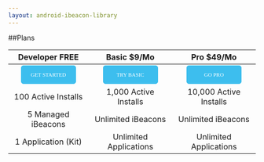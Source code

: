 ```yaml
---
layout: android-ibeacon-library
---
```


##Plans

<style>
.button {
-webkit-background-clip: border-box;
-webkit-background-origin: padding-box;
-webkit-background-size: auto;
-webkit-transition-delay: 0s;
-webkit-transition-duration: 0.5s;
-webkit-transition-property: all;
-webkit-transition-timing-function: ease;
background-attachment: scroll;
background-clip: border-box;
background-color: rgb(61, 190, 238);
background-image: none;
background-origin: padding-box;
background-size: auto;
border-bottom-color: rgb(61, 190, 238);
border-bottom-left-radius: 5px;
border-bottom-right-radius: 5px;
border-bottom-style: solid;
border-bottom-width: 1px;
border-image-outset: 0px;
border-image-repeat: stretch;
border-image-slice: 100%;
border-image-source: none;
border-image-width: 1;
border-left-color: rgb(61, 190, 238);
border-left-style: solid;
border-left-width: 1px;
border-right-color: rgb(61, 190, 238);
border-right-style: solid;
border-right-width: 1px;
border-top-color: rgb(61, 190, 238);
border-top-left-radius: 5px;
border-top-right-radius: 5px;
border-top-style: solid;
border-top-width: 1px;
color: rgb(255, 255, 255);
cursor: auto;
display: inline-block;
font-family: bonvenocflight;
font-size: 11px;
font-weight: 300;
height: 22px;
line-height: 22px;
margin-left: 2px;
margin-right: 2px;
padding-bottom: 7px;
padding-left: 18px;
padding-right: 18px;
padding-top: 7px;
text-align: center;
text-decoration: none solid rgb(255, 255, 255);
text-shadow: rgb(61, 190, 238) 0px 0px 5px;
text-transform: uppercase;
transition-delay: 0s;
transition-duration: 0.5s;
transition-property: all;
transition-timing-function: ease;
width: 74px;
}
</style>

Developer FREE      | Basic $9/Mo           | Pro $49/Mo
:------------------:|:---------------------:|:---------:
<a href='https://account.radiusnetworks.com/users/sign_up?plan=android-developer&source=proximitykit' class='button'>Get Started</a>         | <a href='https://account.radiusnetworks.com/orders/new?sku=1&source=proximitykit&plan=android-developer' class='button'>Try Basic</a>             | <a href='https://account.radiusnetworks.com/orders/new?sku=2&source=proximitykit&plan=android-developer' class='button'>Go Pro</a>
100 Active Installs | 1,000 Active Installs | 10,000 Active Installs
5 Managed iBeacons  | Unlimited iBeacons    | Unlimited iBeacons
1 Application (Kit) | Unlimited Applications| Unlimited Applications





